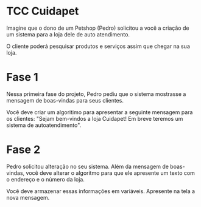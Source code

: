 # TCC Cuidapet
Imagine que o dono de um Petshop (Pedro) solicitou a você a criação de um sistema para a loja dele de auto atendimento.

O cliente poderá pesquisar produtos e serviços assim que chegar na sua loja.

# Fase 1
Nessa primeira fase do projeto, Pedro pediu que o sistema mostrasse a mensagem de boas-vindas para seus clientes.

Você deve criar um algoritimo para apresentar a seguinte mensagem para os clientes: "Sejam bem-vindos a loja Cuidapet! Em breve teremos um sistema de autoatendimento".

# Fase 2
Pedro solicitou alteração no seu sistema. Além da mensagem de boas-vindas, você deve alterar o algoritmo para que ele apresente um texto com o endereço e o número da loja.

Você deve armazenar essas informações em variáveis. Apresente na tela a nova mensagem.